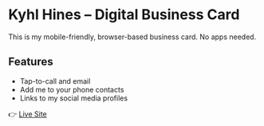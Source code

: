 # Kyhl Hines – Digital Business Card

This is my mobile-friendly, browser-based business card. No apps needed.

## Features
- Tap-to-call and email
- Add me to your phone contacts
- Links to my social media profiles

👉 [Live Site](https://kyhlhines.github.io/kyhlhines-card/)

